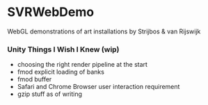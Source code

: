 # SVRWebDemo
WebGL demonstrations of art installations by Strijbos &amp; van Rijswijk

### Unity Things I Wish I Knew (wip)
- choosing the right render pipeline at the start
- fmod explicit loading of banks
- fmod buffer
- Safari and Chrome Browser user interaction requirement
- gzip stuff as of writing
